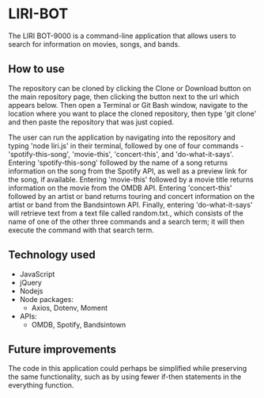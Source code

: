 # LIRI-BOT

The LIRI BOT-9000 is a command-line application that allows users to search for information on movies, songs, and bands. 

## How to use

The repository can be cloned by clicking the Clone or Download button on the main repository page, then clicking the button next to the url which appears below. Then open a Terminal or Git Bash window, navigate to the location where you want to place the cloned repository, then type 'git clone' and then paste the repository that was just copied.

The user can run the application by navigating into the repository and typing 'node liri.js' in their terminal, followed by one of four commands - 'spotify-this-song', 'movie-this', 'concert-this', and 'do-what-it-says'. Entering 'spotify-this-song' followed by the name of a song returns information on the song from the Spotify API, as well as a preview link for the song, if available. Entering 'movie-this' followed by a movie title returns information on the movie from the OMDB API. Entering 'concert-this' followed by an artist or band returns touring and concert information on the artist or band from the Bandsintown API. Finally, entering 'do-what-it-says' will retrieve text from a text file called random.txt., which consists of the name of one of the other three commands and a search term; it will then execute the command with that search term.

## Technology used
* JavaScript
* jQuery
* Nodejs
* Node packages:
  * Axios, Dotenv, Moment
* APIs: 
  *  OMDB, Spotify, Bandsintown

## Future improvements
The code in this application could perhaps be simplified while preserving the same functionality, such as by using fewer if-then statements in the everything function. 
